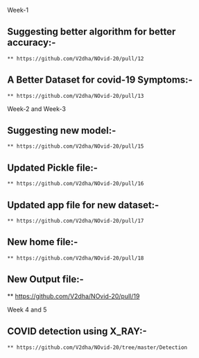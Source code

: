 Week-1

## Suggesting better algorithm for better accuracy:-

    ** https://github.com/V2dha/NOvid-20/pull/12


## A Better Dataset for covid-19 Symptoms:-

    ** https://github.com/V2dha/NOvid-20/pull/13


Week-2 and Week-3


## Suggesting new model:-

    ** https://github.com/V2dha/NOvid-20/pull/15  


## Updated Pickle file:-

    ** https://github.com/V2dha/NOvid-20/pull/16


## Updated app file for new dataset:-

    ** https://github.com/V2dha/NOvid-20/pull/17


## New home file:-

    ** https://github.com/V2dha/NOvid-20/pull/18

## New Output file:-

   ** https://github.com/V2dha/NOvid-20/pull/19

Week 4 and 5

## COVID detection using X_RAY:-

    ** https://github.com/V2dha/NOvid-20/tree/master/Detection
